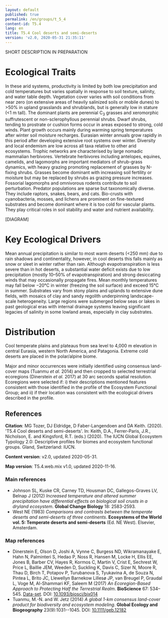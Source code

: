 ```yaml
---
layout: default
published: true
permalink: /en/groups/t_5_4
content-id: T5.4
lang: en
title: T5.4 Cool deserts and semi-deserts
version: 'v2.0, 2020-05-31 21:35:11'
---
```


SHORT DESCRIPTION IN PREPARATION

# Ecological Traits
 
In these arid systems, productivity is limited by both low precipitation and cold temperatures but varies spatially in response to soil texture, salinity, and water table depth. Vegetation cover varies with soil conditions from near zero (on extensive areas of heavily salinized soils or mobile dunes) to >50% in upland grasslands and shrublands, but is generally low in stature (<1 m tall). The dominant plants are perennial C<sub>3</sub> grasses and xeromorphic suffrutescent or non-sclerophyllous perennial shrubs. Dwarf shrubs, tending to prostrate or cushion forms occur in areas exposed to strong, cold winds. Plant growth occurs mainly during warming spring temperatures after winter soil moisture recharges. Eurasian winter annuals grow rapidly in this period after developing extensive root systems over winter. Diversity and local endemism are low across all taxa relative to other arid ecosystems. Trophic networks are characterised by large nomadic mammalian herbivores. Vertebrate herbivores including antelopes, equines, camelids, and lagomorphs are important mediators of shrub-grass dynamics, with heavy grazing promoting replacement of grasses by N-fixing shrubs. Grasses become dominant with increasing soil fertility or moisture but may be replaced by shrubs as grazing pressure increases. Fossorial lagomorphs and omnivorous rodents contribute to soil perturbation. Predator populations are sparse but taxonomically diverse. They include raptors, snakes, bears, and cats. Bio-crusts with cyanobacteria, mosses, and lichens are prominent on fine-textured substrates and become dominant where it is too cold for vascular plants. They play critical roles in soil stability and water and nutrient availability. 

[DIAGRAM]

# Key Ecological Drivers
 
Mean annual precipitation is similar to most warm deserts (<250 mm) due to rain shadows and continentality, however, in cool deserts this falls mainly as snow or sleet in winter rather than rain. Although evapotranspiration is less severe than in hot deserts, a substantial water deficit exists due to low precipitation (mostly 10–50% of evapotranspiration) and strong desiccating winds that may occasionally propagate fires. Mean monthly temperatures may fall below −20°C in winter (freezing the soil surface) and exceed 15°C in summer. Substrates vary from stony plains and uplands to extensive dune fields, with mosaics of clay and sandy regolith underpinning landscape-scale heterogeneity. Large regions were submerged below seas or lakes in past geological eras with internal drainage systems leaving significant legacies of salinity in some lowland areas, especially in clay substrates.
 
# Distribution
 
Cool temperate plains and plateaus from sea level to 4,000 m elevation in central Eurasia, western North America, and Patagonia. Extreme cold deserts are placed in the polar/alpine biome.

Major and minor occurrences were initially identified using consensus land-cover maps (Tuanmu _et al._ 2014) and then cropped to selected terrestrial ecoregions (Dinerstein _et al._ 2017) at 30 arc seconds spatial resolution. Ecoregions were selected if: i) their descriptions mentioned features consistent with those identified in the profile of the Ecosystem Functional Group; and ii) if their location was consistent with the ecological drivers described in the profile.

## References

**Citation**: MG Tozer, DJ Eldridge, D Faber-Langendoen and DA Keith. (2020). 'T5.4 Cool deserts and semi-deserts'. In: Keith, D.A., Ferrer-Paris, J.R., Nicholson, E. and Kingsford, R.T. (eds.) (2020). The IUCN Global Ecosystem Typology 2.0: Descriptive profiles for biomes and ecosystem functional groups. Gland, Switzerland: IUCN.

**Content version**: v2.0, updated 2020-05-31.

**Map version**: T5.4.web.mix v1.0, updated 2020-11-16.

### Main references
* Johnson SL, Kuske CR, Carney TD, Housman DC, Gallegos-Graves LV, Belnap J  (2012) *Increased temperature and altered summer precipitation have differential effects on biological soil crusts in a dryland ecosystem*. **Global Change Biology** 18: 2583-2593.
* West NE  (1983) *Comparisons and contrasts between the temperate deserts and semi-deserts of three continents*. **Ecosystems of the World vol. 5: Temperate deserts and semi-deserts** (Ed. NE West). Elsevier, Amsterdam.

### Map references
* Dinerstein E, Olson D, Joshi A, Vynne C, Burgess ND, Wikramanayake E, Hahn N, Palminteri S, Hedao P, Noss R, Hansen M, Locke H, Ellis EE, Jones B, Barber CV, Hayes R, Kormos C, Martin V, Crist E, Sechrest W, Price L, Baillie JEM, Weeden D, Suckling K, Davis C, Sizer N, Moore R, Thau D, Birch T, Potapov P, Turubanova S, Tyukavina A, de Souza N, Pintea L, Brito JC, Llewellyn Barnekow Lillesø JP, van Breugel P, Graudal L, Voge M, Al-Shammari KF, Saleem M  (2017) *An Ecoregion-Based Approach to Protecting Half the Terrestrial Realm*. **BioScience** 67: 534–545. [Data-set](https://ecoregions2017.appspot.com/). DOI: [10.1093/biosci/bix014](http://doi.org/10.1093/biosci/bix014)
* Tuanmu, M.-N. and W. Jetz (2014) *A global 1-km consensus land-cover product for biodiversity and ecosystem modeling*. **Global Ecology and Biogeography** 23(9):1031--1045. DOI: [10.1111/geb.12182](http://doi.org/10.1111/geb.12182)
